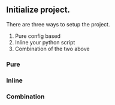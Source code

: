 ## Initialize project.

There are three ways to setup the project.

1. Pure config based
2. Inline your python script
3. Combination of the two above

### Pure

### Inline

### Combination
